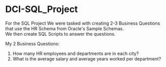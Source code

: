 # DCI-SQL_Project
For the SQL Project We were tasked with creating 2-3 Business Questions that use the HR Schema from Oracle's Sample Schemas.  
We then create SQL Scripts to answer the questions.


My 2 Business Questions:
1. How many HR employees and departments are in each city?
2. What is the average salary and average years worked per department?
